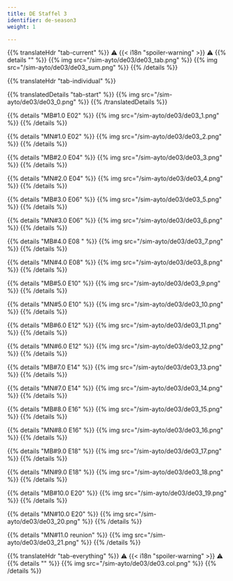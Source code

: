 ```yaml
---
title: DE Staffel 3
identifier: de-season3
weight: 1

---
```


{{% translateHdr "tab-current" %}}
:warning: {{< i18n "spoiler-warning" >}} :warning:
{{% details "" %}}
{{% img src="/sim-ayto/de03/de03_tab.png" %}}
{{% img src="/sim-ayto/de03/de03_sum.png" %}}
{{% /details %}}

{{% translateHdr "tab-individual" %}}

{{% translatedDetails "tab-start" %}}
{{% img src="/sim-ayto/de03/de03_0.png" %}}
{{% /translatedDetails %}}

{{% details "MB#1.0 E02" %}}
{{% img src="/sim-ayto/de03/de03_1.png" %}}
{{% /details %}}

{{% details "MN#1.0 E02" %}}
{{% img src="/sim-ayto/de03/de03_2.png" %}}
{{% /details %}}

{{% details "MB#2.0 E04" %}}
{{% img src="/sim-ayto/de03/de03_3.png" %}}
{{% /details %}}

{{% details "MN#2.0 E04" %}}
{{% img src="/sim-ayto/de03/de03_4.png" %}}
{{% /details %}}

{{% details "MB#3.0 E06" %}}
{{% img src="/sim-ayto/de03/de03_5.png" %}}
{{% /details %}}

{{% details "MN#3.0 E06" %}}
{{% img src="/sim-ayto/de03/de03_6.png" %}}
{{% /details %}}

{{% details "MB#4.0 E08 " %}}
{{% img src="/sim-ayto/de03/de03_7.png" %}}
{{% /details %}}

{{% details "MN#4.0 E08" %}}
{{% img src="/sim-ayto/de03/de03_8.png" %}}
{{% /details %}}

{{% details "MB#5.0 E10" %}}
{{% img src="/sim-ayto/de03/de03_9.png" %}}
{{% /details %}}

{{% details "MN#5.0 E10" %}}
{{% img src="/sim-ayto/de03/de03_10.png" %}}
{{% /details %}}

{{% details "MB#6.0 E12" %}}
{{% img src="/sim-ayto/de03/de03_11.png" %}}
{{% /details %}}

{{% details "MN#6.0 E12" %}}
{{% img src="/sim-ayto/de03/de03_12.png" %}}
{{% /details %}}

{{% details "MB#7.0 E14" %}}
{{% img src="/sim-ayto/de03/de03_13.png" %}}
{{% /details %}}

{{% details "MN#7.0 E14" %}}
{{% img src="/sim-ayto/de03/de03_14.png" %}}
{{% /details %}}

{{% details "MB#8.0 E16" %}}
{{% img src="/sim-ayto/de03/de03_15.png" %}}
{{% /details %}}

{{% details "MN#8.0 E16" %}}
{{% img src="/sim-ayto/de03/de03_16.png" %}}
{{% /details %}}

{{% details "MB#9.0 E18" %}}
{{% img src="/sim-ayto/de03/de03_17.png" %}}
{{% /details %}}

{{% details "MN#9.0 E18" %}}
{{% img src="/sim-ayto/de03/de03_18.png" %}}
{{% /details %}}

{{% details "MB#10.0 E20" %}}
{{% img src="/sim-ayto/de03/de03_19.png" %}}
{{% /details %}}

{{% details "MN#10.0 E20" %}}
{{% img src="/sim-ayto/de03/de03_20.png" %}}
{{% /details %}}

{{% details "MN#11.0 reunion" %}}
{{% img src="/sim-ayto/de03/de03_21.png" %}}
{{% /details %}}

{{% translateHdr "tab-everything" %}}
:warning: {{< i18n "spoiler-warning" >}} :warning:
{{% details "" %}}
{{% img src="/sim-ayto/de03/de03.col.png" %}}
{{% /details %}}
